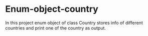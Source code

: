 # Enum-object-country
In this project enum object of class Country stores info of different countries and print one of the country as output.
